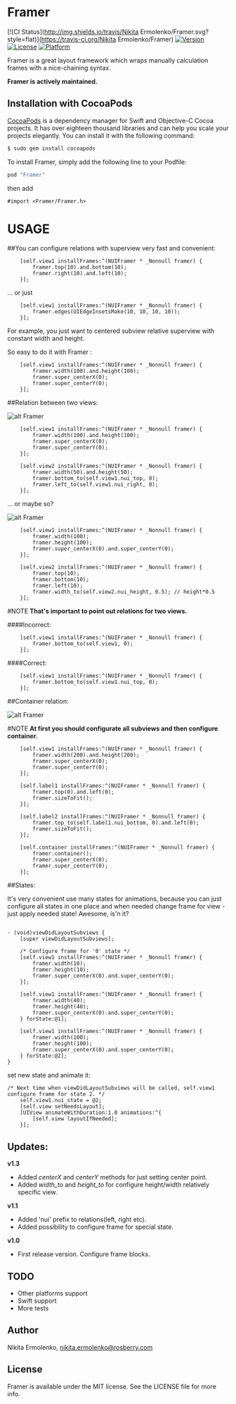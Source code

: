 # Framer

[![CI Status](http://img.shields.io/travis/Nikita Ermolenko/Framer.svg?style=flat)](https://travis-ci.org/Nikita Ermolenko/Framer)
[![Version](https://img.shields.io/cocoapods/v/Framer.svg?style=flat)](http://cocoapods.org/pods/Framer)
[![License](https://img.shields.io/cocoapods/l/Framer.svg?style=flat)](http://cocoapods.org/pods/Framer)
[![Platform](https://img.shields.io/cocoapods/p/Framer.svg?style=flat)](http://cocoapods.org/pods/Framer)

Framer is a great layout framework which wraps manually calculation frames with a nice-chaining syntax.

**Framer is actively maintained.**

## Installation with CocoaPods

[CocoaPods](http://cocoapods.org) is a dependency manager for Swift and Objective-C Cocoa projects. It has over eighteen thousand libraries and can help you scale your projects elegantly. You can install it with the following command:

```bash
$ sudo gem install cocoapods
```

To install Framer, simply add the following line to your Podfile:

```ruby
pod "Framer"
```

then add 
```obj-c
#import <Framer/Framer.h>
```
# USAGE

##You can configure relations with superview very fast and convenient:

```obj-c
    [self.view1 installFrames:^(NUIFramer * _Nonnull framer) {
        framer.top(10).and.bottom(10);
        framer.right(10).and.left(10);
    }];
```

... or just  

```obj-c
    [self.view1 installFrames:^(NUIFramer * _Nonnull framer) {
        framer.edges(UIEdgeInsetsMake(10, 10, 10, 10));
    }];
```

For example, you just want to centered subview relative superview with constant width and height. 

So easy to do it with Framer :

```obj-c
    [self.view1 installFrames:^(NUIFramer * _Nonnull framer) {
        framer.width(100).and.height(100);
        framer.super_centerX(0);
        framer.super_centerY(0);
    }];
```




##Relation between two views:

![alt Framer](http://i.imgur.com/RoQdI3L.png)

```obj-c
    [self.view1 installFrames:^(NUIFramer * _Nonnull framer) {
        framer.width(100).and.height(100);
        framer.super_centerX(0);
        framer.super_centerY(0);
    }];
    
    [self.view2 installFrames:^(NUIFramer * _Nonnull framer) {
        framer.width(50).and.height(50);
        framer.bottom_to(self.view1.nui_top, 0);
        framer.left_to(self.view1.nui_right, 0);
    }];
```

... or maybe so? 

![alt Framer](http://i.imgur.com/gGRCOBU.png)

```obj-c
    [self.view1 installFrames:^(NUIFramer * _Nonnull framer) {
        framer.width(100);
        framer.height(100);
        framer.super_centerX(0).and.super_centerY(0);
    }];
    
    [self.view2 installFrames:^(NUIFramer * _Nonnull framer) {
        framer.top(10);
        framer.bottom(10);
        framer.left(10);
        framer.width_to(self.view2.nui_height, 0.5); // height*0.5
    }];
```

#NOTE
**That's important to point out relations for two views.**

####Incorrect:

```obj-c
    [self.view1 installFrames:^(NUIFramer * _Nonnull framer) {
        framer.bottom_to(self.view1, 0);
    }];
```
####Correct:

```obj-c
    [self.view1 installFrames:^(NUIFramer * _Nonnull framer) {
        framer.bottom_to(self.view1.nui_top, 0);
    }];
```




##Container relation:

![alt Framer](http://i.imgur.com/18vDfn1.png)

#NOTE
**At first you should configurate all subviews and then configure container.**

```obj-c
    [self.view1 installFrames:^(NUIFramer * _Nonnull framer) {
        framer.width(200).and.height(200);
        framer.super_centerX(0);
        framer.super_centerY(0);
    }];
    
    [self.label1 installFrames:^(NUIFramer * _Nonnull framer) {
        framer.top(0).and.left(0);
        framer.sizeToFit();
    }];
    
    [self.label2 installFrames:^(NUIFramer * _Nonnull framer) {
        framer.top_to(self.label1.nui_bottom, 0).and.left(0);
        framer.sizeToFit();
    }];
    
    [self.container installFrames:^(NUIFramer * _Nonnull framer) {
        framer.container();
        framer.super_centerX(0);
        framer.super_centerY(0);
    }];
```

##States:

It's very convenient use many states for animations, because you can just configure all states in one place and when needed change frame for view - just apply needed state! Awesome, is'n it?
```obj-c

- (void)viewDidLayoutSubviews {
    [super viewDidLayoutSubviews];
    
    /* Configure frame for '0' state */
    [self.view1 installFrames:^(NUIFramer * _Nonnull framer) {
        framer.width(10);
        framer.height(10);
        framer.super_centerX(0).and.super_centerY(0);
    }];
    
    [self.view1 installFrames:^(NUIFramer * _Nonnull framer) {
        framer.width(40);
        framer.height(40);
        framer.super_centerX(0).and.super_centerY(0);
    } forState:@1];
    
    [self.view1 installFrames:^(NUIFramer * _Nonnull framer) {
        framer.width(100);
        framer.height(100);
        framer.super_centerX(0).and.super_centerY(0);
    } forState:@2];
}
```

set new state and animate it:
```obj-c
/* Next time when viewDidLayoutSubviews will be called, self.view1 configure frame for state 2. */
    self.view1.nui_state = @2;
    [self.view setNeedsLayout];
    [UIView animateWithDuration:1.0 animations:^{
        [self.view layoutIfNeeded];
    }];
```


## Updates:
**v1.3**
* Added *centerX* and *centerY* methods for just setting center point. 
* Added *width_to* and *height_to* for configure height/width relatively specific view.

**v1.1**
* Added 'nui' prefix to relations(left, right etc). 
* Added possibility to configure frame for special state.

**v1.0**
* First release version. Configure frame blocks.

## TODO
* Other platforms support
* Swift support
* More tests

## Author

Nikita Ermolenko, nikita.ermolenko@rosberry.com

## License

Framer is available under the MIT license. See the LICENSE file for more info.
